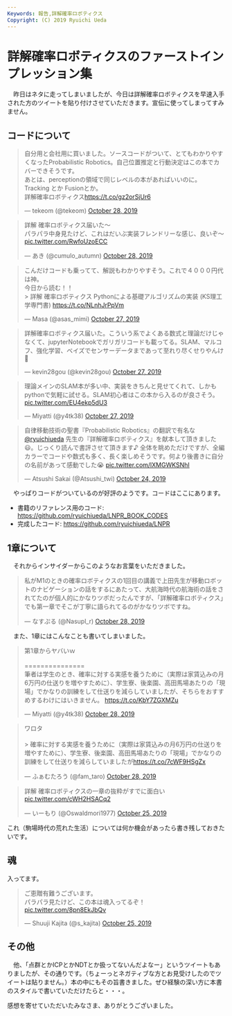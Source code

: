```yaml
---
Keywords: 報告,詳解確率ロボティクス
Copyright: (C) 2019 Ryuichi Ueda
---
```


# 詳解確率ロボティクスのファーストインプレッション集

　昨日はネタに走ってしまいましたが、今日は詳解確率ロボティクスを早速入手された方のツイートを貼り付けさせていただきます。宣伝に使ってしまってすみません。


## コードについて

<blockquote class="twitter-tweet" data-partner="tweetdeck"><p lang="ja" dir="ltr">自分用と会社用に買いました。ソースコードがついて、とてもわかりやすくなったProbabilistic Robotics。自己位置推定と行動決定はこの本でカバーできそうです。<br>あとは、perceptionの領域で同じレベルの本があればいいのに。Tracking とか Fusionとか。<br>詳解確率ロボティクス<a href="https://t.co/gz2orSjUr6">https://t.co/gz2orSjUr6</a></p>&mdash; tekeom (@tekeom) <a href="https://twitter.com/tekeom/status/1188633011840937984?ref_src=twsrc%5Etfw">October 28, 2019</a></blockquote>
<script async src="https://platform.twitter.com/widgets.js" charset="utf-8"></script>

<blockquote class="twitter-tweet" data-partner="tweetdeck"><p lang="ja" dir="ltr">詳解 確率ロボティクス届いた〜<br>パラパラ中身見たけど、これはだいぶ実装フレンドリーな感じ、良いぞ〜 <a href="https://t.co/RwfoUzoECC">pic.twitter.com/RwfoUzoECC</a></p>&mdash; あき (@cumulo_autumn) <a href="https://twitter.com/cumulo_autumn/status/1188718930002448384?ref_src=twsrc%5Etfw">October 28, 2019</a></blockquote>
<script async src="https://platform.twitter.com/widgets.js" charset="utf-8"></script>

<blockquote class="twitter-tweet" data-partner="tweetdeck"><p lang="ja" dir="ltr">こんだけコードも乗ってて、解説もわかりやすそう。これで４０００円代は神。<br>今日から読む！！<br>&gt; 詳解 確率ロボティクス Pythonによる基礎アルゴリズムの実装 (KS理工学専門書)  <a href="https://t.co/NLnhJrPpVm">https://t.co/NLnhJrPpVm</a></p>&mdash; Masa (@asas_mimi) <a href="https://twitter.com/asas_mimi/status/1188385909755899904?ref_src=twsrc%5Etfw">October 27, 2019</a></blockquote>
<script async src="https://platform.twitter.com/widgets.js" charset="utf-8"></script>

<blockquote class="twitter-tweet" data-partner="tweetdeck"><p lang="ja" dir="ltr">詳解確率ロボティクス届いた。こういう系でよくある数式と理論だけじゃなくて、jupyterNotebookでガリガリコードも載ってる。SLAM、マルコフ、強化学習、ベイズでセンサーデータまであって至れり尽くせりやんけ🥰</p>&mdash; kevin28gou (@kevin28gou) <a href="https://twitter.com/kevin28gou/status/1188331092606013441?ref_src=twsrc%5Etfw">October 27, 2019</a></blockquote>
<script async src="https://platform.twitter.com/widgets.js" charset="utf-8"></script>

<blockquote class="twitter-tweet"><p lang="ja" dir="ltr">理論メインのSLAM本が多い中、実装をきちんと見せてくれて、しかもpythonで気軽に試せる。SLAM初心者はこの本から入るのが良さそう。 <a href="https://t.co/EU4ekp5dU3">pic.twitter.com/EU4ekp5dU3</a></p>&mdash; Miyatti (@y4tk38) <a href="https://twitter.com/y4tk38/status/1188451272359211009?ref_src=twsrc%5Etfw">October 27, 2019</a></blockquote> <script async src="https://platform.twitter.com/widgets.js" charset="utf-8"></script>

<blockquote class="twitter-tweet" data-partner="tweetdeck"><p lang="ja" dir="ltr">自律移動技術の聖書『Probabilistic Robotics』の翻訳で有名な<a href="https://twitter.com/ryuichiueda?ref_src=twsrc%5Etfw">@ryuichiueda</a> 先生の『詳解確率ロボティクス』を献本して頂きました😃。じっくり読んで書評させて頂きます♪ 全体を眺めただけですが、全編カラーでコードや数式も多く、長く楽しめそうです。何より後書きに自分の名前があって感動でした😭 <a href="https://t.co/lXMGWKSNhI">pic.twitter.com/lXMGWKSNhI</a></p>&mdash; Atsushi Sakai (@Atsushi_twi) <a href="https://twitter.com/Atsushi_twi/status/1187333365986250752?ref_src=twsrc%5Etfw">October 24, 2019</a></blockquote>
<script async src="https://platform.twitter.com/widgets.js" charset="utf-8"></script>


　やっぱりコードがついているのが好評のようです。コードはここにあります。

* 書籍のリファレンス用のコード: https://github.com/ryuichiueda/LNPR_BOOK_CODES
* 完成したコード: https://github.com/ryuichiueda/LNPR

## 1章について


　それからインサイダーからこのようなお言葉をいただきました。

<blockquote class="twitter-tweet" data-partner="tweetdeck"><p lang="ja" dir="ltr">私がM1のときの確率ロボティクスの1回目の講義で上田先生が移動ロボットのナビゲーションの話をするにあたって、大航海時代の航海術の話をされてたのが個人的にかなりツボだったんですが、「詳解確率ロボティクス」でも第一章でそこが丁寧に語られてるのがかなりツボですね。</p>&mdash; なすぷる (@Nasupl_r) <a href="https://twitter.com/Nasupl_r/status/1188811080924950528?ref_src=twsrc%5Etfw">October 28, 2019</a></blockquote>
<script async src="https://platform.twitter.com/widgets.js" charset="utf-8"></script>

　また、1章にはこんなことも書いてしまいました。

<blockquote class="twitter-tweet" data-partner="tweetdeck"><p lang="ja" dir="ltr">第1章からヤバいｗ<br><br>===============<br>筆者は学生のとき、確率に対する実感を養うために（実際は家賃込みの月6万円の仕送りを増やすために）、学生寮、後楽園、高田馬場あたりの「現場」でかなりの訓練をして仕送りを減らしていましたが、そちらをおすすめするわけにはいきません。 <a href="https://t.co/KbY7ZGXMZu">https://t.co/KbY7ZGXMZu</a></p>&mdash; Miyatti (@y4tk38) <a href="https://twitter.com/y4tk38/status/1188682410537340928?ref_src=twsrc%5Etfw">October 28, 2019</a></blockquote>
<script async src="https://platform.twitter.com/widgets.js" charset="utf-8"></script>

<blockquote class="twitter-tweet" data-partner="tweetdeck"><p lang="ja" dir="ltr">ワロタ<br><br>&gt; 確率に対する実感を養うために（実際は家賃込みの月6万円の仕送りを増やすために）、学生寮、後楽園、高田馬場あたりの「現場」でかなりの訓練をして仕送りを減らしていましたが<a href="https://t.co/7cWF9HSgZx">https://t.co/7cWF9HSgZx</a></p>&mdash; ふぁむたろう (@fam_taro) <a href="https://twitter.com/fam_taro/status/1188679140871815168?ref_src=twsrc%5Etfw">October 28, 2019</a></blockquote>
<script async src="https://platform.twitter.com/widgets.js" charset="utf-8"></script>

<blockquote class="twitter-tweet" data-partner="tweetdeck"><p lang="ja" dir="ltr">詳解 確率ロボティクスの一章の抜粋がすでに面白い <a href="https://t.co/cWH2HSACq2">pic.twitter.com/cWH2HSACq2</a></p>&mdash; いーもり (@Oswaldmori1977) <a href="https://twitter.com/Oswaldmori1977/status/1187760290068217856?ref_src=twsrc%5Etfw">October 25, 2019</a></blockquote>
<script async src="https://platform.twitter.com/widgets.js" charset="utf-8"></script>


これ（駒場時代の荒れた生活）については何か機会があったら書き残しておきたいです。

## 魂

入ってます。

<blockquote class="twitter-tweet"><p lang="ja" dir="ltr">ご恵贈有難うございます。<br>パラパラ見たけど、この本は魂入ってるぞ！ <a href="https://t.co/8pn8EkJbQv">pic.twitter.com/8pn8EkJbQv</a></p>&mdash; Shuuji Kajita (@s_kajita) <a href="https://twitter.com/s_kajita/status/1187580441764564992?ref_src=twsrc%5Etfw">October 25, 2019</a></blockquote> <script async src="https://platform.twitter.com/widgets.js" charset="utf-8"></script>

## その他

　他、「点群とかICPとかNDTとか扱ってないんだよなー」というツイートもありましたが、その通りです。（ちょーっとネガティブな方とお見受けしたのでツイートは貼りません。）本の中にもその旨書きました。ぜひ経験の深い方に本書のスタイルで書いていただけたらと・・・。


感想を寄せていただいたみなさま、ありがとうございました。

